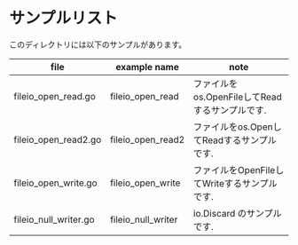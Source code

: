 # サンプルリスト

このディレクトリには以下のサンプルがあります。

| file                  | example name       | note                                           |
| --------------------- | ------------------ | ---------------------------------------------- |
| fileio_open_read.go   | fileio_open_read   | ファイルをos.OpenFileしてReadするサンプルです. |
| fileio_open_read2.go  | fileio_open_read2  | ファイルをos.OpenしてReadするサンプルです.     |
| fileio_open_write.go  | fileio_open_write  | ファイルをOpenFileしてWriteするサンプルです.   |
| fileio_null_writer.go | fileio_null_writer | io.Discard のサンプルです.                     |
